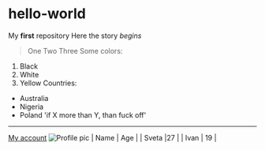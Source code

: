 # hello-world
My **first** repository
Here the story *begins*
> One
> Two
> Three
Some colors:
1. Black
2. White
3. Yellow
Countries:
- Australia
- Nigeria
- Poland
'if X more than Y, than fuck off'
---
[My account](https://github.com/CandyGregory)
![Profile pic](https://user-images.githubusercontent.com/105312672/167696610-025583cd-dcd8-484e-8a10-afa240e2ef20.jpg)
| Name | Age |
| Sveta  |27 |
| Ivan | 19 |
